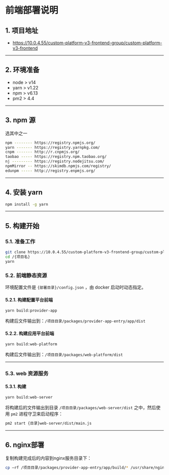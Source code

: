 # 前端部署说明

## 1. 项目地址

- https://10.0.4.55/custom-platform-v3-frontend-group/custom-platform-v3-frontend

---

## 2. 环境准备

- node > v14
- yarn > v1.22
- npm > v6.13
- pm2 > 4.4

---

## 3. npm 源

选其中之一

```bash
npm -------- https://registry.npmjs.org/
yarn ------- https://registry.yarnpkg.com/
cnpm ------- http://r.cnpmjs.org/
taobao ----- https://registry.npm.taobao.org/
nj --------- https://registry.nodejitsu.com/
npmMirror -- https://skimdb.npmjs.com/registry/
edunpm ----- http://registry.enpmjs.org/
```

---

## 4. 安装 yarn

```bash
npm install -g yarn
```

---

## 5. 构建开始

### 5.1. 准备工作

```bash
git clone https://10.0.4.55/custom-platform-v3-frontend-group/custom-platform-v3-frontend {项目名}
cd /{项目名}
yarn
```

### 5.2. 前端静态资源

环境配置文件是 `{部署目录}/config.json` ，由 docker 启动时动态指定。

#### 5.2.1. 构建配置平台前端

```bash
yarn build:provider-app
```

构建后文件输出到：`/项目目录/packages/provider-app-entry/app/dist`

#### 5.2.2. 构建应用平台前端

```bash
yarn build:web-platform
```

构建后文件输出到：`/项目目录/packages/web-platform/dist`

---

### 5.3. web 资源服务

#### 5.3.1. 构建

```bash
yarn build:web-server
```

将构建后的文件输出到目录 `/项目目录/packages/web-server/dist` 之中，然后使用 `pm2` 进程守卫来启动程序：

```bash
pm2 start {目录}web-server/dist/main.js
```

---

## 6. nginx部署

复制构建完成后的内容到nginx服务目录下：

```bash
cp –rf /项目目录/packages/provider-app-entry/app/build/* /usr/share/nginx/prodiver-app/
```
